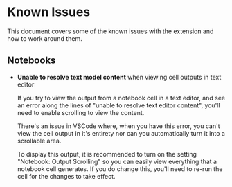 # Known Issues

This document covers some of the known issues with the extension and how to work around them.

## Notebooks

- **Unable to resolve text model content** when viewing cell outputs in text editor

  If you try to view the output from a notebook cell in a text editor, and see an error along the lines of "unable to resolve text editor content", you'll need to enable scrolling to view the content.

  There's an issue in VSCode where, when you have this error, you can't view the cell output in it's entirety nor can you automatically turn it into a scrollable area.

  To display this output, it is recommended to turn on the setting "Notebook: Output Scrolling" so you can easily view everything that a notebook cell generates. If you do change this, you'll need to re-run the cell for the changes to take effect.
